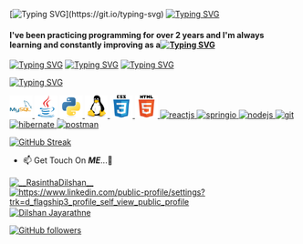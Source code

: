 [![Typing SVG](https://readme-typing-svg.herokuapp.com?font=Fira+Code&size=22&pause=1000&color=2786B6&vCenter=true&width=520&lines=%F0%9F%91%8B+Hi%2C+I%E2%80%99m+%F0%9F%98%8A+Pathum_Kaleesha+%F0%9F%98%8A;%F0%9F%91%80+I%E2%80%99m+interested+in+Resolving+problems.)](https://git.io/typing-svg)
[![Typing SVG](https://readme-typing-svg.herokuapp.com?font=Fira+Code&size=18&pause=2500&color=1BD0FF&center=true&vCenter=true&width=481&lines=IJSE+%7C+Institute+of+Software+Engineering)](https://git.io/typing-svg)

#### I've been practicing programming for over 2 years and I'm always learning and constantly improving as a[![Typing SVG](https://readme-typing-svg.herokuapp.com?font=Fira+Code&pause=2500&color=0E0205&vCenter=true&width=257&lines=Full-stack+Developer)](https://git.io/typing-svg)

[![Typing SVG](https://readme-typing-svg.herokuapp.com?font=Fira+Code&size=18&pause=1000&color=1BD0FF&vCenter=true&width=218&lines=Software+Engineer+%7C)](https://git.io/typing-svg) [![Typing SVG](https://readme-typing-svg.herokuapp.com?font=Fira+Code&size=18&pause=1000&color=0844AE&vCenter=true&width=287&lines=Technical+Content+Writer+%7C)](https://git.io/typing-svg) [![Typing SVG](https://readme-typing-svg.herokuapp.com?font=Fira+Code&size=18&pause=1000&color=4367FB&vCenter=true&width=287&lines=Data+Analysis+Enthusiast)](https://git.io/typing-svg) 


[![Typing SVG](https://readme-typing-svg.herokuapp.com?font=Fira+Code&size=18&pause=2500&color=B61B3E&vCenter=true&width=520&lines=Languages+and+Tools%3A)](https://git.io/typing-svg)

<a href="https://www.mysql.com/" target="_blank"> <img src="https://raw.githubusercontent.com/devicons/devicon/master/icons/mysql/mysql-original-wordmark.svg" alt="mysql" width="40" height="40"/> </a>
<a href="https://www.java.com" target="_blank"> <img src="https://raw.githubusercontent.com/devicons/devicon/master/icons/java/java-original.svg" alt="java" width="40" height="40"/> </a></a></a> 
<a href="https://www.python.org" target="_blank"> <img src="https://raw.githubusercontent.com/devicons/devicon/master/icons/python/python-original.svg" alt="python" width="40" height="40"/> </a>
<a href="https://www.linux.org/" target="_blank"> <img src="https://raw.githubusercontent.com/devicons/devicon/master/icons/linux/linux-original.svg" alt="linux" width="40" height="40"/> </a>
<a href="https://www.w3schools.com/css/" target="_blank"> <img src="https://raw.githubusercontent.com/devicons/devicon/master/icons/css3/css3-original-wordmark.svg" alt="css3" width="40" height="40"/> </a>
<a href="https://www.w3.org/html/" target="_blank"> <img src="https://raw.githubusercontent.com/devicons/devicon/master/icons/html5/html5-original-wordmark.svg" alt="html5" width="40" height="40"/> </a>
<a href="https://reactjs.com/" target="_blank"> <img src="https://www.vectorlogo.zone/logos/reactjs/reactjs-icon.svg" alt="reactjs" width="40" height="40"/> </a>
<a href="https://springio.com/" target="_blank"> <img src="https://www.vectorlogo.zone/logos/springio/springio-icon.svg" alt="springio" width="40" height="40"/> </a>
<a href="https://nodejs.com/" target="_blank"> <img src="https://www.vectorlogo.zone/logos/nodejs/nodejs-horizontal.svg" alt="nodejs" width="60" height="50"/> </a>
<a href="https://git-scm.com/" target="_blank"> <img src="https://www.vectorlogo.zone/logos/git-scm/git-scm-icon.svg" alt="git" width="40" height="40"/> </a>
<a href="https://hibernate.com/" target="_blank"> <img src="https://www.vectorlogo.zone/logos/hibernate/hibernate-icon.svg" alt="hibernate" width="40" height="40"/> </a>
<a href="https://postman.com" target="_blank"> <img src="https://www.vectorlogo.zone/logos/getpostman/getpostman-icon.svg" alt="postman" width="40" height="40"/> </a>





[![GitHub Streak](https://github-readme-streak-stats.herokuapp.com?user=pathum456&theme=bear&hide_border=true&fire=DD2727&ring=112AFF&dates=3BDDDD&currStreakLabel=94ABDD)](https://git.io/streak-stats)       
 
   
- 📫 Get Touch On **_ME_**...🛂
<p>
    <a href="https://twitter.com/Pathum_Kaleesha"><img align="center" src="https://raw.githubusercontent.com/rahuldkjain/github-profile-readme-generator/master/src/images/icons/Social/twitter.svg" alt="__RasinthaDilshan__" height="30" width="40" /></a>
    <a href="https://www.linkedin.com/in/pathum-kaleesha-166a15225" target="blank"><img align="center" src="https://raw.githubusercontent.com/rahuldkjain/github-profile-readme-generator/master/src/images/icons/Social/linked-in-alt.svg" alt="https://www.linkedin.com/public-profile/settings?trk=d_flagship3_profile_self_view_public_profile" height="30" width="40" /></a>
    <a href="https://www.facebook.com/profile.php?id=100074316473313" target="blank"><img align="center" src="https://raw.githubusercontent.com/rahuldkjain/github-profile-readme-generator/master/src/images/icons/Social/facebook.svg" alt="Dilshan Jayarathne" height="30" width="40" /></a>
 
[![GitHub followers](https://img.shields.io/github/followers/Pathum456.svg?style=social&label=Follow&maxAge=2592000)](https://github.com/Pathum456?tab=followers)
</p>
 
  
